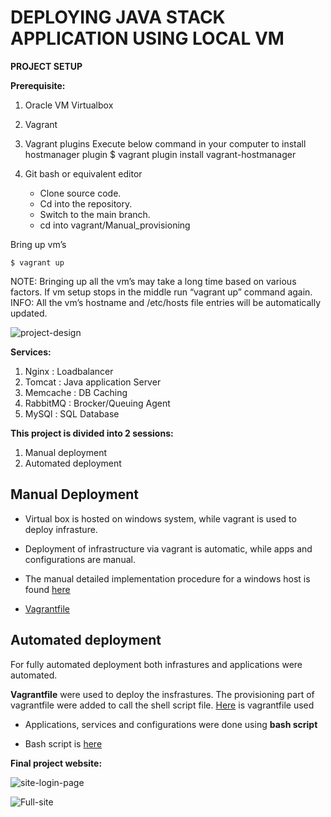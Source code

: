 # DEPLOYING JAVA STACK APPLICATION USING LOCAL VM 

**PROJECT SETUP**

**Prerequisite:**
1. Oracle VM Virtualbox

2. Vagrant

3. Vagrant plugins
Execute below command in your computer to install hostmanager plugin
$ vagrant plugin install vagrant-hostmanager

4. Git bash or equivalent editor
  
     * Clone source code.
     * Cd into the repository.
     * Switch to the main branch.
     * cd into vagrant/Manual_provisioning
 
Bring up vm’s

 ```$ vagrant up```

NOTE: Bringing up all the vm’s may take a long time based on various factors.
If vm setup stops in the middle run “vagrant up” command again.
INFO: All the vm’s hostname and /etc/hosts file entries will be automatically updated.

![project-design](Images/Project-design.png)

**Services:**

1. Nginx      : Loadbalancer
2. Tomcat     : Java application Server
3. Memcache   : DB Caching
4. RabbitMQ   : Brocker/Queuing Agent
5. MySQl      : SQL Database

**This project is divided into 2 sessions:**

1. Manual deployment
2. Automated deployment

## Manual Deployment

* Virtual box is hosted on windows system, while vagrant is used to deploy infrasture.

* Deployment of infrastructure via vagrant is automatic, while apps and configurations are manual.

* The manual detailed implementation procedure for a windows host is found [here](vagrant/Manual_provisioning_WinMacIntel/VprofileProjectSetupWindowsAndMacIntel.pdf)

* [Vagrantfile](vagrant/Manual_provisioning_WinMacIntel/Vagrantfile)


## Automated deployment

For fully automated deployment both infrastures and applications were automated.

**Vagrantfile** were used to deploy the insfrastures. The provisioning part of vagrantfile were added to call the shell script file. [Here](vagrant/Automated_provisioning_WinMacIntel/Vagrantfile) is vagrantfile used

* Applications, services and configurations were done using **bash script**

* Bash script is [here](vagrant/Automated_provisioning_WinMacIntel)

**Final project website:**

![site-login-page](Images/Finalprojectsite1.png)

![Full-site](Images/Finalprojectsite2.png)
